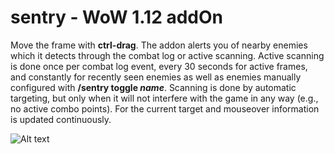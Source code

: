 # sentry - WoW 1.12 addOn 

Move the frame with **ctrl-drag**.
The addon alerts you of nearby enemies which it detects through the combat log or active scanning. Active scanning is done once per combat log event, every 30 seconds for active frames, and constantly for recently seen enemies as well as enemies manually configured with **/sentry toggle *name***. Scanning is done by automatic targeting, but only when it will not interfere with the game in any way (e.g., no active combo points). For the current target and mouseover information is updated continuously.

![Alt text](https://i.imgur.com/jiOaN9G.png)